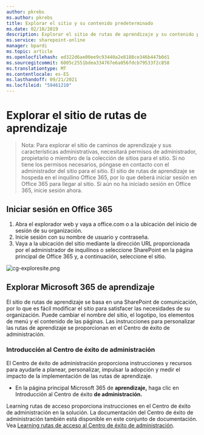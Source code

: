 ```yaml
---
author: pkrebs
ms.author: pkrebs
title: Explorar el sitio y su contenido predeterminado
ms.date: 02/10/2019
description: Explorar el sitio de rutas de aprendizaje y su contenido predeterminado
ms.service: sharepoint-online
manager: bpardi
ms.topic: article
ms.openlocfilehash: ed322d6ae00ee9c93440a2e8188ce346b447b0d1
ms.sourcegitcommit: 6005c2551bdea334767e6a056fdcb79533f2c858
ms.translationtype: MT
ms.contentlocale: es-ES
ms.lasthandoff: 09/21/2021
ms.locfileid: "59461210"
---
```

# <a name="explore-learning-pathways-site"></a>Explorar el sitio de rutas de aprendizaje

> Nota: Para explorar el sitio de caminos de aprendizaje y sus características administrativas, necesitará permisos de administrador, propietario o miembro de la colección de sitios para el sitio. Si no tiene los permisos necesarios, póngase en contacto con el administrador del sitio para el sitio. El sitio de rutas de aprendizaje se hospeda en el inquilino Office 365, por lo que deberá iniciar sesión en Office 365 para llegar al sitio. Si aún no ha iniciado sesión en Office 365, inicie sesión ahora. 

## <a name="sign-in-to-office-365"></a>Iniciar sesión en Office 365 

1.  Abra el explorador web y vaya a office.com o a la ubicación del inicio de sesión de su organización. 
2.  Inicie sesión con su nombre de usuario y contraseña.
3.  Vaya a la ubicación del sitio mediante la dirección URL proporcionada por el administrador de inquilinos o seleccione SharePoint en la página principal de Office 365 y, a continuación, seleccione el sitio. 

![cg-exploresite.png](media/cg-introducing.png)

## <a name="explore-microsoft-365-learning-pathways"></a>Explorar Microsoft 365 de aprendizaje

El sitio de rutas de aprendizaje se basa en una SharePoint de comunicación, por lo que es fácil modificar el sitio para satisfacer las necesidades de su organización. Puede cambiar el nombre del sitio, el logotipo, los elementos de menú y el contenido de las páginas. Las instrucciones para personalizar las rutas de aprendizaje se proporcionan en el Centro de éxito de administración. 

### <a name="get-started-with-the-admin-success-center"></a>Introducción al Centro de éxito de administración

El Centro de éxito de administración proporciona instrucciones y recursos para ayudarle a planear, personalizar, impulsar la adopción y medir el impacto de la implementación de las rutas de aprendizaje. 

- En la página principal Microsoft 365 de **aprendizaje,** haga clic en Introducción al Centro de éxito **de administración.**

Learning rutas de acceso proporciona instrucciones en el Centro de éxito de administración en la solución. La documentación del Centro de éxito de administración también está disponible en este conjunto de documentación. Vea [Learning rutas de acceso al Centro de éxito de administración](custom_successcenter.md).